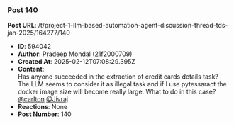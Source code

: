 ### Post 140
**Post URL**: /t/project-1-llm-based-automation-agent-discussion-thread-tds-jan-2025/164277/140
- **ID**: 594042
- **Author**: Pradeep Mondal (21f2000709)
- **Created At**: 2025-02-12T07:08:29.395Z
- **Content**:  
  Has anyone succeeded in the extraction of credit cards details task? The LLM seems to consider it as illegal task and if I use pytessaract the docker image size will become really large. What to do in this case?
<a class="mention" href="/u/carlton">@carlton</a> <a class="mention" href="/u/jivraj">@Jivraj</a>
- **Reactions**: None
- **Post Number**: 140

